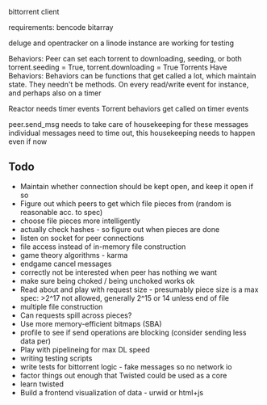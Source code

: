 bittorrent client

requirements:
bencode
bitarray

deluge and opentracker on a linode instance are working for testing

Behaviors:
Peer can set each torrent to downloading, seeding, or both
torrent.seeding = True, torrent.downloading = True
Torrents Have Behaviors:
Behaviors can be functions that get called a lot, which
maintain state. They needn't be methods. On every read/write event
for instance, and perhaps also on a timer

Reactor needs timer events
Torrent behaviors get called on timer events

peer.send_msg needs to take care of housekeeping for these messages
individual messages need to time out, this housekeeping needs to
happen even if now 

Todo
----

* Maintain whether connection should be kept open, and keep it open if so
* Figure out which peers to get which file pieces from
    (random is reasonable acc. to spec)
* choose file pieces more intelligently
* actually check hashes - so figure out when pieces are done
* listen on socket for peer connections
* file access instead of in-memory file construction
* game theory algorithms - karma
* endgame cancel messages
* correctly not be interested when peer has nothing we want
* make sure being choked / being unchoked works ok
* Read about and play with request size - presumably piece size is a max
  spec: >2^17 not allowed, generally 2^15 or 14 unless end of file
* multiple file construction
* Can requests spill across pieces?
* Use more memory-efficient bitmaps (SBA)
* profile to see if send operations are blocking (consider sending less data per)
* Play with pipelineing for max DL speed
* writing testing scripts
* write tests for bittorrent logic - fake messages so no network io
* factor things out enough that Twisted could be used as a core
* learn twisted
* Build a frontend visualization of data - urwid or html+js
